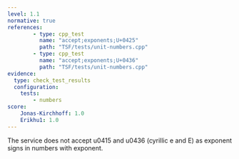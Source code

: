 ```yaml
---
level: 1.1
normative: true
references:
        - type: cpp_test
          name: "accept;exponents;U+0425"
          path: "TSF/tests/unit-numbers.cpp"
        - type: cpp_test
          name: "accept;exponents;U+0436"
          path: "TSF/tests/unit-numbers.cpp"
evidence:
  type: check_test_results
  configuration:
    tests: 
        - numbers
score:
    Jonas-Kirchhoff: 1.0
    Erikhu1: 1.0
---
```


The service does not accept u0415 and u0436 (cyrillic e and E) as exponent signs in numbers with exponent.
